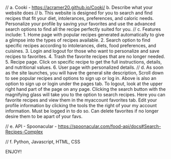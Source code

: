 // a. 
Cooki - https://acramer20.github.io/Cooki/
b. Describe what your website does
// b. 
This website is designed for you to search and find recipes that fit your diet, intolerances, preferences, and caloric needs. Personalize your profile by saving your favorites and use the advanced search options to find all the recipe perfectly suited for you. 
// c. 
Features include: 
    1. Home page with popular recipes generated automatically to give a glimpse into the types of recipes available. 
    2. Search option to find specific recipes according to intolerances, diets, food preferences, and cuisines. 
    3. Login and logout for those who want to personalize and save recipes to favorites.
    4. Trash the favorite recipes that are no longer needed. 
    5. Recipe page. Click on specific recipe to get the full instructions, details, and nutritional values. 
    6. User page with personalized details. 
// d. 
As soon as the site launches, you will have the general site description, Scroll down to see popular recipes and options to sign up or log in. Above is also an option to sign up or login under the pages tab. 
To logout, look at the upper right hand part of the page on any page. 
Clicking the search button with the magnifying glass will take you to the option to search recipes. 
Here you can favorite recipes and view them in the myaccount favorites tab. 
Edit your profile information by clicking the tools the the right of your my account information. Must be logged in to do so. 
Can delete favorites if no longer desire them to be apart of your favs. 

// e. 
API - Spoonacular - https://spoonacular.com/food-api/docs#Search-Recipes-Complex

// f. 
Python, 
Javascript, 
HTML, 
CSS

ENJOY!